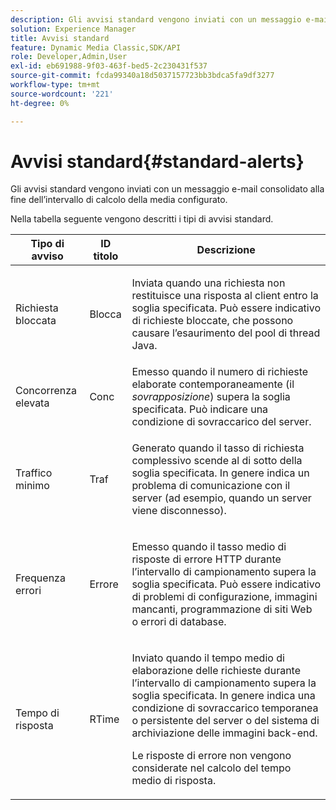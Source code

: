 ```yaml
---
description: Gli avvisi standard vengono inviati con un messaggio e-mail consolidato alla fine dell’intervallo di calcolo della media configurato.
solution: Experience Manager
title: Avvisi standard
feature: Dynamic Media Classic,SDK/API
role: Developer,Admin,User
exl-id: eb691988-9f03-463f-bed5-2c230431f537
source-git-commit: fcda99340a18d5037157723bb3bdca5fa9df3277
workflow-type: tm+mt
source-wordcount: '221'
ht-degree: 0%

---
```


# Avvisi standard{#standard-alerts}

Gli avvisi standard vengono inviati con un messaggio e-mail consolidato alla fine dell’intervallo di calcolo della media configurato.

Nella tabella seguente vengono descritti i tipi di avvisi standard.

<table id="table_02611F1B920E48A6973BFA969CA564EB"> 
 <thead> 
  <tr> 
   <th class="entry"> <b>Tipo di avviso</b> </th> 
   <th class="entry"> <b>ID titolo</b> </th> 
   <th class="entry"> <b>Descrizione</b> </th> 
  </tr> 
 </thead>
 <tbody> 
  <tr> 
   <td> <p>Richiesta bloccata </p> </td> 
   <td> <p>Blocca </p> </td> 
   <td> <p>Inviata quando una richiesta non restituisce una risposta al client entro la soglia specificata. Può essere indicativo di richieste bloccate, che possono causare l’esaurimento del pool di thread Java. </p> </td> 
  </tr> 
  <tr> 
   <td> <p>Concorrenza elevata </p> </td> 
   <td> <p>Conc </p> </td> 
   <td> Emesso quando il numero di richieste elaborate contemporaneamente (il <i>sovrapposizione</i>) supera la soglia specificata. Può indicare una condizione di sovraccarico del server. </td> 
  </tr> 
  <tr> 
   <td> <p>Traffico minimo </p> </td> 
   <td> <p>Traf </p> </td> 
   <td> <p>Generato quando il tasso di richiesta complessivo scende al di sotto della soglia specificata. In genere indica un problema di comunicazione con il server (ad esempio, quando un server viene disconnesso). </p> </td> 
  </tr> 
  <tr> 
   <td> <p>Frequenza errori </p> </td> 
   <td> <p>Errore </p> </td> 
   <td> <p>Emesso quando il tasso medio di risposte di errore HTTP durante l’intervallo di campionamento supera la soglia specificata. Può essere indicativo di problemi di configurazione, immagini mancanti, programmazione di siti Web o errori di database. </p> </td> 
  </tr> 
  <tr> 
   <td> <p>Tempo di risposta </p> </td> 
   <td> <p>RTime </p> </td> 
   <td> <p>Inviato quando il tempo medio di elaborazione delle richieste durante l’intervallo di campionamento supera la soglia specificata. In genere indica una condizione di sovraccarico temporanea o persistente del server o del sistema di archiviazione delle immagini back-end. </p> <p>Le risposte di errore non vengono considerate nel calcolo del tempo medio di risposta. </p> </td> 
  </tr> 
 </tbody> 
</table>
